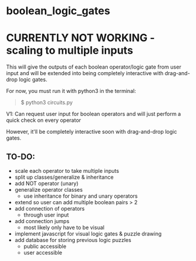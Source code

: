 # boolean_logic_gates

# CURRENTLY NOT WORKING - scaling to multiple inputs

This will give the outputs of each boolean operator/logic gate from user input and will be extended into being completely interactive with drag-and-drop logic gates.

For now, you must run it with python3 in the terminal:
> $ python3 circuits.py

V1: Can request user input for boolean operators and will just perform a quick check on every operator

However, it'll be completely interactive soon with drag-and-drop logic gates.

## TO-DO:
* scale each operator to take multiple inputs
* split up classes/generalize & inheritance
* add NOT operator (unary)
* generalize operator classes
  * use inheritance for binary and unary operators
* extend so user can add multiple boolean pairs > 2
* add connection of operators
  * through user input
* add connection jumps
  * most likely only have to be visual
* implement javascript for visual logic gates & puzzle drawing
* add database for storing previous logic puzzles
  * public accessible
  * user accessible
